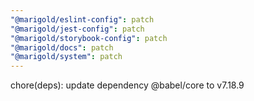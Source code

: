 ```yaml
---
"@marigold/eslint-config": patch
"@marigold/jest-config": patch
"@marigold/storybook-config": patch
"@marigold/docs": patch
"@marigold/system": patch
---
```


chore(deps): update dependency @babel/core to v7.18.9
